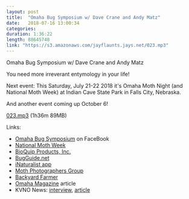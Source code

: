 ```yaml
---
layout: post
title:  "Omaha Bug Symposium w/ Dave Crane and Andy Matz"
date:   2018-07-16 13:00:34
categories: 
duration: 1:36:22
length: 88645748
link: "https://s3.amazonaws.com/jayflaunts.jays.net/023.mp3"
---
```


Omaha Bug Symposium w/ Dave Crane and Andy Matz

You need more irreverant entymology in your life!

Next event: This Saturday, July 21-22 2018 it's Omaha Moth Night (and National Moth Week) at
Indian Cave State Park in Falls City, Nebraska. 

And another event coming up October 6!

<a href="{{site.storage_url}}/023.mp3" target="_blank">023.mp3</a> (1h36m 89MB) 

Links:
* <a href="https://www.facebook.com/omahabugsymposium/">Omaha Bug Symposium</a> on FaceBook
* <a href="http://nationalmothweek.org/">National Moth Week</a>
* <a href="https://www.bioquip.com/">BioQuip Products, Inc.</a>
* <a href="https://bugguide.net">BugGuide.net</a>
* <a href="https://www.inaturalist.org/">iNaturalist app</a>
* <a href="http://mothphotographersgroup.msstate.edu/">Moth Photographers Group</a>
* <a href="https://byf.unl.edu/">Backyard Farmer</a>
* <a href="http://omahamagazine.com/articles/tag/omaha-bug-symposium/">Omaha Magazine</a> article
* KVNO News: <a href="http://www.kvnonews.com/2017/10/bug-symposium-weirdest-thing-omaha/">interview</a>, <a href="http://www.kvnonews.com/2017/07/omaha-moth-night/">article</a>


